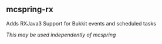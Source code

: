 mcspring-rx
---
Adds RXJava3 Support for Bukkit events and scheduled tasks

_This may be used independently of mcspring_
